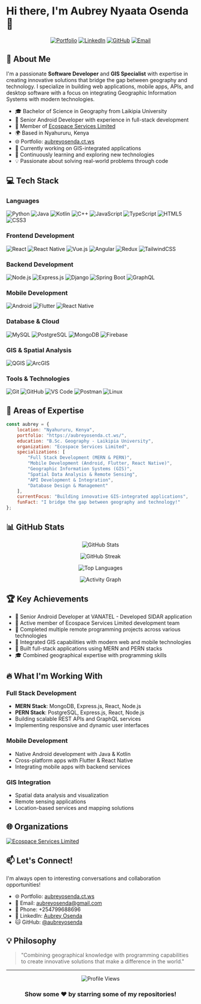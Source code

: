 # Hi there, I'm Aubrey Nyaata Osenda 👋

<div align="center">
  
  [![Portfolio](https://img.shields.io/badge/Portfolio-FF5722?style=for-the-badge&logo=google-chrome&logoColor=white)](https://aubreyosenda.ct.ws/)
  [![LinkedIn](https://img.shields.io/badge/LinkedIn-0077B5?style=for-the-badge&logo=linkedin&logoColor=white)](https://www.linkedin.com/in/aubreyosenda)
  [![GitHub](https://img.shields.io/badge/GitHub-100000?style=for-the-badge&logo=github&logoColor=white)](https://github.com/aubreyosenda)
  [![Email](https://img.shields.io/badge/Email-D14836?style=for-the-badge&logo=gmail&logoColor=white)](mailto:aubreyosenda@gmail.com)
  
</div>

## 🚀 About Me

I'm a passionate **Software Developer** and **GIS Specialist** with expertise in creating innovative solutions that bridge the gap between geography and technology. I specialize in building web applications, mobile apps, APIs, and desktop software with a focus on integrating Geographic Information Systems with modern technologies.

- 🎓 Bachelor of Science in Geography from Laikipia University
- 💼 Senior Android Developer with experience in full-stack development
- 🏢 Member of [Ecospace Services Limited](https://github.com/Ecospace-Services-Limited)
- 🌍 Based in Nyahururu, Kenya
- 🌐 Portfolio: [aubreyosenda.ct.ws](https://aubreyosenda.ct.ws/)
- 🔭 Currently working on GIS-integrated applications
- 🌱 Continuously learning and exploring new technologies
- 💡 Passionate about solving real-world problems through code

## 💻 Tech Stack

### Languages
![Python](https://img.shields.io/badge/Python-3776AB?style=for-the-badge&logo=python&logoColor=white)
![Java](https://img.shields.io/badge/Java-ED8B00?style=for-the-badge&logo=openjdk&logoColor=white)
![Kotlin](https://img.shields.io/badge/Kotlin-0095D5?style=for-the-badge&logo=kotlin&logoColor=white)
![C++](https://img.shields.io/badge/C++-00599C?style=for-the-badge&logo=c%2B%2B&logoColor=white)
![JavaScript](https://img.shields.io/badge/JavaScript-F7DF1E?style=for-the-badge&logo=javascript&logoColor=black)
![TypeScript](https://img.shields.io/badge/TypeScript-007ACC?style=for-the-badge&logo=typescript&logoColor=white)
![HTML5](https://img.shields.io/badge/HTML5-E34F26?style=for-the-badge&logo=html5&logoColor=white)
![CSS3](https://img.shields.io/badge/CSS3-1572B6?style=for-the-badge&logo=css3&logoColor=white)

### Frontend Development
![React](https://img.shields.io/badge/React-20232A?style=for-the-badge&logo=react&logoColor=61DAFB)
![React Native](https://img.shields.io/badge/React_Native-20232A?style=for-the-badge&logo=react&logoColor=61DAFB)
![Vue.js](https://img.shields.io/badge/Vue.js-35495E?style=for-the-badge&logo=vue.js&logoColor=4FC08D)
![Angular](https://img.shields.io/badge/Angular-DD0031?style=for-the-badge&logo=angular&logoColor=white)
![Redux](https://img.shields.io/badge/Redux-593D88?style=for-the-badge&logo=redux&logoColor=white)
![TailwindCSS](https://img.shields.io/badge/Tailwind_CSS-38B2AC?style=for-the-badge&logo=tailwind-css&logoColor=white)

### Backend Development
![Node.js](https://img.shields.io/badge/Node.js-43853D?style=for-the-badge&logo=node.js&logoColor=white)
![Express.js](https://img.shields.io/badge/Express.js-404D59?style=for-the-badge&logo=express&logoColor=white)
![Django](https://img.shields.io/badge/Django-092E20?style=for-the-badge&logo=django&logoColor=white)
![Spring Boot](https://img.shields.io/badge/Spring_Boot-6DB33F?style=for-the-badge&logo=spring-boot&logoColor=white)
![GraphQL](https://img.shields.io/badge/GraphQL-E10098?style=for-the-badge&logo=graphql&logoColor=white)

### Mobile Development
![Android](https://img.shields.io/badge/Android-3DDC84?style=for-the-badge&logo=android&logoColor=white)
![Flutter](https://img.shields.io/badge/Flutter-02569B?style=for-the-badge&logo=flutter&logoColor=white)
![React Native](https://img.shields.io/badge/React_Native-20232A?style=for-the-badge&logo=react&logoColor=61DAFB)

### Database & Cloud
![MySQL](https://img.shields.io/badge/MySQL-00000F?style=for-the-badge&logo=mysql&logoColor=white)
![PostgreSQL](https://img.shields.io/badge/PostgreSQL-316192?style=for-the-badge&logo=postgresql&logoColor=white)
![MongoDB](https://img.shields.io/badge/MongoDB-4EA94B?style=for-the-badge&logo=mongodb&logoColor=white)
![Firebase](https://img.shields.io/badge/Firebase-FFCA28?style=for-the-badge&logo=firebase&logoColor=black)

### GIS & Spatial Analysis
![QGIS](https://img.shields.io/badge/QGIS-589632?style=for-the-badge&logo=qgis&logoColor=white)
![ArcGIS](https://img.shields.io/badge/ArcGIS-2C7AC3?style=for-the-badge&logo=arcgis&logoColor=white)

### Tools & Technologies
![Git](https://img.shields.io/badge/Git-F05032?style=for-the-badge&logo=git&logoColor=white)
![GitHub](https://img.shields.io/badge/GitHub-100000?style=for-the-badge&logo=github&logoColor=white)
![VS Code](https://img.shields.io/badge/VS_Code-007ACC?style=for-the-badge&logo=visual-studio-code&logoColor=white)
![Postman](https://img.shields.io/badge/Postman-FF6C37?style=for-the-badge&logo=postman&logoColor=white)
![Linux](https://img.shields.io/badge/Linux-FCC624?style=for-the-badge&logo=linux&logoColor=black)

## 🎯 Areas of Expertise

```javascript
const aubrey = {
    location: "Nyahururu, Kenya",
    portfolio: "https://aubreyosenda.ct.ws/",
    education: "B.Sc. Geography - Laikipia University",
    organization: "Ecospace Services Limited",
    specializations: [
        "Full Stack Development (MERN & PERN)",
        "Mobile Development (Android, Flutter, React Native)",
        "Geographic Information Systems (GIS)",
        "Spatial Data Analysis & Remote Sensing",
        "API Development & Integration",
        "Database Design & Management"
    ],
    currentFocus: "Building innovative GIS-integrated applications",
    funFact: "I bridge the gap between geography and technology!"
};
```

## 📊 GitHub Stats

<div align="center">
  
  <!-- After deploying your own instance, replace github-readme-stats.vercel.app with your-deployed-url.vercel.app -->
  ![GitHub Stats](https://github-readme-stats.vercel.app/api?username=aubreyosenda&show_icons=true&theme=radical&hide_border=true&count_private=true&include_all_commits=true)
  
  ![GitHub Streak](https://github-readme-streak-stats.herokuapp.com/?user=aubreyosenda&theme=radical&hide_border=true)
  
</div>

<div align="center">
  
  ![Top Languages](https://github-readme-stats.vercel.app/api/top-langs/?username=aubreyosenda&layout=compact&theme=radical&hide_border=true&count_private=true)
  
  ![Activity Graph](https://github-readme-activity-graph.vercel.app/graph?username=aubreyosenda&theme=redical&hide_border=true&custom_title=Contribution%20Activity%20Graph)
  
</div>

## 🏆 Key Achievements

- 🥇 Senior Android Developer at VANATEL - Developed SIDAR application
- 🏢 Active member of Ecospace Services Limited development team
- 💼 Completed multiple remote programming projects across various technologies
- 🌟 Integrated GIS capabilities with modern web and mobile technologies
- 📱 Built full-stack applications using MERN and PERN stacks
- 🎓 Combined geographical expertise with programming skills

## 🔥 What I'm Working With

### Full Stack Development
- **MERN Stack**: MongoDB, Express.js, React, Node.js
- **PERN Stack**: PostgreSQL, Express.js, React, Node.js
- Building scalable REST APIs and GraphQL services
- Implementing responsive and dynamic user interfaces

### Mobile Development
- Native Android development with Java & Kotlin
- Cross-platform apps with Flutter & React Native
- Integrating mobile apps with backend services

### GIS Integration
- Spatial data analysis and visualization
- Remote sensing applications
- Location-based services and mapping solutions

## 🌐 Organizations

[![Ecospace Services Limited](https://img.shields.io/badge/Ecospace_Services_Limited-181717?style=for-the-badge&logo=github&logoColor=white)](https://github.com/Ecospace-Services-Limited)

## 📫 Let's Connect!

I'm always open to interesting conversations and collaboration opportunities!

- 🌐 Portfolio: [aubreyosenda.ct.ws](https://aubreyosenda.ct.ws/)
- 📧 Email: aubreyosenda@gmail.com
- 📱 Phone: +254799688696
- 💼 LinkedIn: [Aubrey Osenda](https://www.linkedin.com/in/aubreyosenda)
- 🐱 GitHub: [@aubreyosenda](https://github.com/aubreyosenda)

## 💡 Philosophy

> "Combining geographical knowledge with programming capabilities to create innovative solutions that make a difference in the world."

---

<div align="center">
  
  ![Profile Views](https://komarev.com/ghpvc/?username=aubreyosenda&color=blueviolet&style=for-the-badge)
  
  ### Show some ❤️ by starring some of my repositories!
  
</div>
